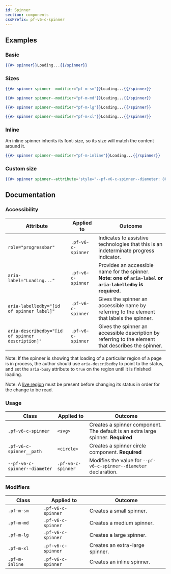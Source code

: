 ```yaml
---
id: Spinner
section: components
cssPrefix: pf-v6-c-spinner
---
```


## Examples

### Basic
```hbs
{{#> spinner}}Loading...{{/spinner}}
```

### Sizes
```hbs
{{#> spinner spinner--modifier="pf-m-sm"}}Loading...{{/spinner}}

{{#> spinner spinner--modifier="pf-m-md"}}Loading...{{/spinner}}

{{#> spinner spinner--modifier="pf-m-lg"}}Loading...{{/spinner}}

{{#> spinner spinner--modifier="pf-m-xl"}}Loading...{{/spinner}}
```

### Inline
An inline spinner inherits its font-size, so its size will match the content around it.

```hbs isBeta
{{#> spinner spinner--modifier="pf-m-inline"}}Loading...{{/spinner}}
```

### Custom size
```hbs
{{#> spinner spinner--attribute='style="--pf-v6-c-spinner--diameter: 80px;"'}}Loading...{{/spinner}}
```

## Documentation
### Accessibility
| Attribute | Applied to | Outcome |
| -- | -- | -- |
| `role="progressbar"` | `.pf-v6-c-spinner` | Indicates to assistive technologies that this is an indeterminate progress indicator. |
| `aria-label="Loading..."` | `.pf-v6-c-spinner` | Provides an accessible name for the spinner. **Note: one of `aria-label` or `aria-labelledby` is required.** |
| `aria-labelledby="[id of spinner label]"` | `.pf-v6-c-spinner` | Gives the spinner an accessible name by referring to the element that labels the spinner. |
| `aria-describedby="[id of spinner description]"` | `.pf-v6-c-spinner` | Gives the spinner an accessible description by referring to the element that describes the spinner. |

Note: If the spinner is showing that loading of a particular region of a page is in process, the author should use `aria-describedby` to point to the status, and set the `aria-busy` attribute to `true` on the region until it is finished loading.

Note: A [live region](https://developer.mozilla.org/en-US/docs/Web/Accessibility/ARIA/ARIA_Live_Regions) must be present before changing its status in order for the change to be read.

### Usage
| Class | Applied to | Outcome |
| -- | -- | -- |
| `.pf-v6-c-spinner` | `<svg>` |  Creates a spinner component. The default is an extra large spinner. **Required**|
| `.pf-v6-c-spinner__path` | `<circle>` |  Creates a spinner circle component. **Required**|
| `--pf-v6-c-spinner--diameter` | `.pf-v6-c-spinner` | Modifies the value for `--pf-v6-c-spinner--diameter` declaration. |

### Modifiers
| Class | Applied to | Outcome |
| -- | -- | -- |
| `.pf-m-sm` | `.pf-v6-c-spinner` |  Creates a small spinner. |
| `.pf-m-md` | `.pf-v6-c-spinner` |  Creates a medium spinner. |
| `.pf-m-lg` | `.pf-v6-c-spinner` |  Creates a large spinner. |
| `.pf-m-xl` | `.pf-v6-c-spinner` |  Creates an extra-large spinner. |
| `.pf-m-inline` | `.pf-v6-c-spinner` |  Creates an inline spinner. |
